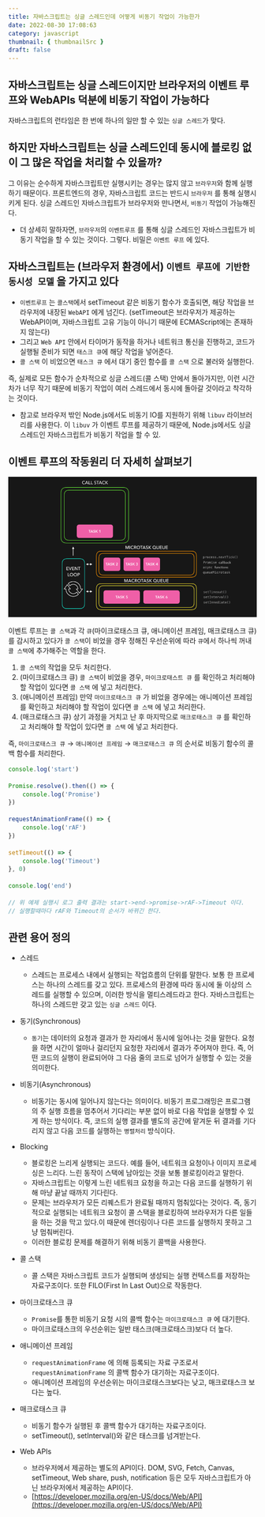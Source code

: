 ```yaml
---
title: 자바스크립트는 싱글 스레드인데 어떻게 비동기 작업이 가능한가
date: 2022-08-30 17:08:63
category: javascript
thumbnail: { thumbnailSrc }
draft: false
---
```


## 자바스크립트는 싱글 스레드이지만 브라우저의 이벤트 루프와 WebAPIs 덕분에 비동기 작업이 가능하다

자바스크립트의 런타임은 한 번에 하나의 일만 할 수 있는 `싱글 스레드`가 맞다.

## 하지만 자바스크립트는 싱글 스레드인데 동시에 블로킹 없이 그 많은 작업을 처리할 수 있을까?

그 이유는 순수하게 자바스크립트만 실행시키는 경우는 많지 않고 `브라우저`와 함께 실행하기 때문이다. 프론트엔드의 경우, 자바스크립트 코드는 반드시 `브라우저` 를 통해 실행시키게 된다. 싱글 스레드인 자바스크립트가 브라우저와 만나면서, `비동기` 작업이 가능해진다.

- 더 상세히 말하자면, `브라우저`의 `이벤트루프` 를 통해 싱글 스레드인 자바스크립트가 비동기 작업을 할 수 있는 것이다. 그렇다. 비밀은 `이벤트 루프` 에 있다.
  
## 자바스크립트는 (브라우저 환경에서) `이벤트 루프에 기반한 동시성 모델` 을 가지고 있다

- `이벤트루프` 는 `콜스택`에서 setTimeout 같은 비동기 함수가 호출되면, 해당 작업을 브라우저에 내장된 `WebAPI` 에게 넘긴다. (setTimeout은 브라우저가 제공하는 WebAPI이며, 자바스크립트 고유 기능이 아니기 때문에 ECMAScript에는 존재하지 않는다)
- 그리고 `Web API` 안에서 타이머가 동작을 하거나 네트워크 통신을 진행하고, 코드가 실행될 준비가 되면 `태스크 큐`에 해당 작업을 넣어준다.
- `콜 스택` 이 비었으면 `태스크 큐` 에서 대기 중인 함수를 `콜 스택` 으로 불러와 실행한다.

 즉, 실제로 모든 함수가 순차적으로 싱글 스레드(콜 스택) 안에서 돌아가지만, 이런 시간 차가 너무 작기 때문에 비동기 작업이 여러 스레드에서 동시에 돌아갈 것이라고 착각하는 것이다.

- 참고로 브라우저 밖인 Node.js에서도 비동기 IO를 지원하기 위해 `libuv` 라이브러리를 사용한다. 이 `libuv` 가 이벤트 루프를 제공하기 때문에, Node.js에서도 싱글 스레드인 자바스크립트가 비동기 작업을 할 수 있.

## 이벤트 루프의 작동원리 더 자세히 살펴보기

![event loop](../image/event-loop.gif)

이벤트 루프는 `콜 스택`과 각 `큐`(마이크로태스크 큐, 애니메이션 프레임, 매크로태스크 큐)를 감시하고 있다가 `콜 스택`이 비었을 경우 정해진 우선순위에 따라 `큐`에서 하나씩 꺼내 `콜 스택`에 추가해주는 역할을 한다.

1. `콜 스택`의 작업을 모두 처리한다.
2. (마이크로태스크 큐) `콜 스택`이 비었을 경우, `마이크로태스트 큐` 를 확인하고 처리해야 할 작업이 있다면 `콜 스택` 에 넣고 처리한다.
3. (애니메이션 프레임) 만약 `마이크로태스크 큐` 가 비었을 경우에는 애니메이션 프레임 를 확인하고 처리해야 할 작업이 있다면 `콜 스택` 에 넣고 처리한다.
4. (매크로태스크 큐) 상기 과정을 거치고 난 후 마지막으로 `매크로태스크 큐` 를 확인하고 처리해야 할 작업이 있다면 `콜 스택` 에 넣고 처리한다.

즉, `마이크로태스크 큐` → `애니메이션 프레임` → `매크로태스크 큐` 의 순서로 비동기 함수의 콜백 함수를 처리한다.

```jsx
console.log('start')

Promise.resolve().then(() => {
    console.log('Promise')
})

requestAnimationFrame(() => {
    console.log('rAF')
})

setTimeout(() => {
    console.log('Timeout')
}, 0)

console.log('end')

// 위 예제 실행시 로그 출력 결과는 start->end->promise->rAF->Timeout 이다.
// 실행할때마다 rAF와 Timeout의 순서가 바뀌긴 한다.
```

## 관련 용어 정의

- 스레드

  - 스레드는 프로세스 내에서 실행되는 작업흐름의 단위를 말한다. 보통 한 프로세스는 하나의 스레드를 갖고 있다. 프로세스의 환경에 따라 동시에 둘 이상의 스레드를 실행할 수 있으며, 이러한 방식을 멀티스레드라고 한다. 자바스크립트는 하나의 스레드만 갖고 있는 `싱글 스레드` 이다.

- 동기(Synchronous)

  - `동기`는 데이터의 요청과 결과가 한 자리에서 동시에 일어나는 것을 말한다. 요청을 하면 시간이 얼마나 걸리던지 요청한 자리에서 결과가 주어져야 한다. 즉, 어떤 코드의 실행이 완료되어야 그 다음 줄의 코드로 넘어가 실행할 수 있는 것을 의미한다.

- 비동기(Asynchronous)

  - 비동기는 동시에 일어나지 않는다는 의미이다. 비동기 프로그래밍은 프로그램의 주 실행 흐름을 멈추어서 기다리는 부분 없이 바로 다음 작업을 실행할 수 있게 하는 방식이다. 즉, 코드의 실행 결과를 별도의 공간에 맡겨둔 뒤 결과를 기다리지 않고 다음 코드를 실행하는 `병렬처리` 방식이다.

- Blocking

  - 블로킹은 느리게 실행되는 코드다. 예를 들어, 네트워크 요청이나 이미지 프로세싱은 느리다. 느린 동작이 스택에 남아있는 것을 보통 블로킹이라고 말한다.
  - 자바스크립트는 이렇게 느린 네트워크 요청을 하고는 다음 코드를 실행하기 위해 마냥 끝날 때까지 기다린다.
  - 문제는 브라우저가 모든 리퀘스트가 완료될 때까지 멈춰있다는 것이다. 즉, 동기적으로 실행되는 네트워크 요청이 콜 스택을 블로킹하여 브라우저가 다른 일들을 하는 것을 막고 있다.이 때문에 렌더링이나 다른 코드를 실행하지 못하고 그냥 멈춰버린다.
  - 이러한 블로킹 문제를 해결하기 위해 비동기 콜백을 사용한다.

- 콜 스택
  - 콜 스택은 자바스크립트 코드가 실행되며 생성되는 실행 컨텍스트를 저장하는 자료구조이다. 또한 FILO(First In Last Out)으로 작동한다.
- 마이크로태스크 큐
  - `Promise`를 통한 비동기 요청 시의 콜백 함수는 `마이크로태스크 큐` 에 대기한다.
  - 마이크로태스크의 우선순위는 일반 태스크(매크로태스크)보다 더 높다.
- 애니메이션 프레임
  - `requestAnimationFrame` 에 의해 등록되는 자료 구조로서 `requestAnimationFrame` 의 콜백 함수가 대기하는 자료구조이다.
  - 애니메이션 프레임의 우선순위는 마이크로태스크보다는 낮고, 매크로태스크 보다는 높다.
- 매크로태스크 큐
  - 비동기 함수가 실행된 후 콜백 함수가 대기하는 자료구조이다.
  - setTimeout(), setInterval()와 같은 태스크를 넘겨받는다.
- Web APIs
  - 브라우저에서 제공하는 별도의 API이다. DOM, SVG, Fetch, Canvas, setTimeout, Web share, push, notification 등은 모두 자바스크립트가 아닌 브라우저에서 제공하는 API이다.
  - [https://developer.mozilla.org/en-US/docs/Web/API](https://developer.mozilla.org/en-US/docs/Web/API)
